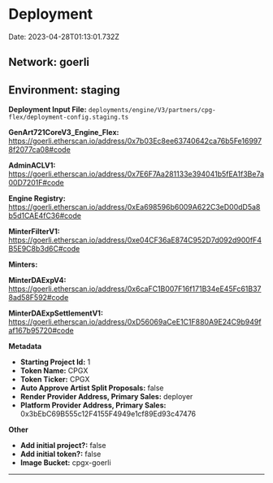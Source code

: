 
# Deployment

Date: 2023-04-28T01:13:01.732Z

## **Network:** goerli

## **Environment:** staging

**Deployment Input File:** `deployments/engine/V3/partners/cpg-flex/deployment-config.staging.ts`

**GenArt721CoreV3_Engine_Flex:** https://goerli.etherscan.io/address/0x7b03Ec8ee63740642ca76b5Fe169978f2077ca08#code

**AdminACLV1:** https://goerli.etherscan.io/address/0x7E6F7Aa281133e394041b5fEA1f3Be7a00D7201F#code

**Engine Registry:** https://goerli.etherscan.io/address/0xEa698596b6009A622C3eD00dD5a8b5d1CAE4fC36#code

**MinterFilterV1:** https://goerli.etherscan.io/address/0xe04CF36aE874C952D7d092d900fF4B5E9C8b3d6C#code

**Minters:**

**MinterDAExpV4:** https://goerli.etherscan.io/address/0x6caFC1B007F16f171B34eE45Fc61B378ad58F592#code

**MinterDAExpSettlementV1:** https://goerli.etherscan.io/address/0xD56069aCeE1C1F880A9E24C9b949faf167b95720#code



**Metadata**

- **Starting Project Id:** 1
- **Token Name:** CPGX
- **Token Ticker:** CPGX
- **Auto Approve Artist Split Proposals:** false
- **Render Provider Address, Primary Sales:** deployer
- **Platform Provider Address, Primary Sales:** 0x3bEbC69B555c12F4155F4949e1cf89Ed93c47476

**Other**

- **Add initial project?:** false
- **Add initial token?:** false
- **Image Bucket:** cpgx-goerli

---

